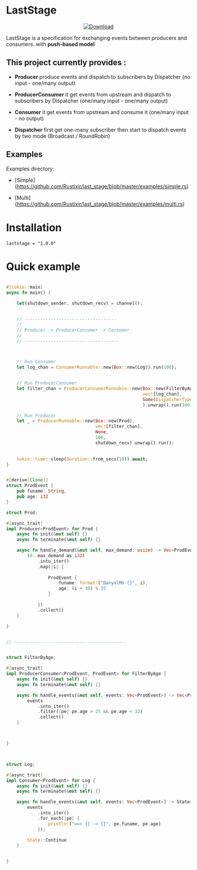 
# LastStage

<div align="center">

  <!-- Downloads -->
  <a href="https://crates.io/crates/last_stage">
    <img src="https://img.shields.io/crates/d/last_stage.svg?style=flat-square"
      alt="Download" />
  </a>
</div>

LastStage is a specification for exchanging events between producers and consumers.
with **push-based model**


## This project currently provides :

  * **Producer** produce events and dispatch to subscribers by Dispatcher 
                   (no input - one/many output)


  * **ProducerConsumer** it get events from upstream and dispatch to subscribers by Dispatcher 
                            (one/many input - one/many output)


  * **Consumer** it get events from upstream and consume it 
                   (one/many input - no output)


  * **Dispatcher** first get one-many subscriber then start to dispatch events by two mode (Broadcast / RoundRobin)



## Examples

Examples directory:

  * [Simple]  (https://github.com/Rustixir/last_stage/blob/master/examples/simple.rs)  
                              
  * [Multi]   (https://github.com/Rustixir/last_stage/blob/master/examples/multi.rs) 
                                       


# Installation
```
laststage = "1.0.0"

```



# Quick example

```rust

#[tokio::main]
async fn main() {

    let(shutdown_sender, shutdown_recv) = channel();


    // -----------------------------------
    //
    // Producer -> ProducerConsumer -> Consumer 
    //
    // ------------------------------------



    // Run Consumer
    let log_chan = ConsumerRunnable::new(Box::new(Log)).run(100);


    // Run ProducerConsumer
    let filter_chan = ProducerConsumerRunnable::new(Box::new(FilterByAge), 
                                                    vec![log_chan], 
                                                    Some(DispatcherType::RoundRobin)
                                                    ).unwrap().run(100);

    // Run Producer
    let _ = ProducerRunnable::new(Box::new(Prod), 
                                  vec![filter_chan], 
                                  None, 
                                  100, 
                                  shutdown_recv).unwrap().run();

    
    tokio::time::sleep(Duration::from_secs(10)).await;
}


#[derive(Clone)]
struct ProdEvent {
    pub funame: String,
    pub age: i32
}

struct Prod;

#[async_trait]
impl Producer<ProdEvent> for Prod {
    async fn init(&mut self) {}
    async fn terminate(&mut self) {}

    async fn handle_demand(&mut self, max_demand: usize) -> Vec<ProdEvent> {
        (0..max_demand as i32)
            .into_iter()
            .map(|i| {
                
                ProdEvent { 
                    funame: format!("DanyalMh-{}", i), 
                    age: (i + 30) % 35 
                }

            })
            .collect()
    }

} 


// -------------------------------------------


struct FilterByAge;

#[async_trait]
impl ProducerConsumer<ProdEvent, ProdEvent> for FilterByAge {
    async fn init(&mut self) {}
    async fn terminate(&mut self) {}

    async fn handle_events(&mut self, events: Vec<ProdEvent>) -> Vec<ProdEvent> {
        events
            .into_iter()
            .filter(|pe| pe.age > 25 && pe.age < 32)
            .collect()
    }



} 



struct Log;

#[async_trait]
impl Consumer<ProdEvent> for Log {
    async fn init(&mut self) {}
    async fn terminate(&mut self) {}

    async fn handle_events(&mut self, events: Vec<ProdEvent>) -> State<ProdEvent> {
        events
            .into_iter()
            .for_each(|pe| {
                println!("==> {} -> {}", pe.funame, pe.age)
            });
        
        State::Continue
    }  


}


```

